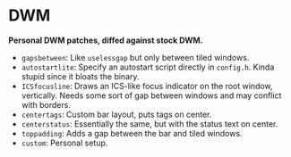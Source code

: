 DWM
===========

**Personal DWM patches, diffed against stock DWM.**

* `gapsbetween`: Like `uselessgap` but only between tiled windows.
* `autostartlite`: Specify an autostart script directly in `config.h`. Kinda
  stupid since it bloats the binary.
* `ICSfocusline`: Draws an ICS-like focus indicator on the root window,
  vertically. Needs some sort of gap between windows and may conflict with borders.
* `centertags`: Custom bar layout, puts tags on center.
* `centerstatus`: Essentially the same, but with the status text on center.
* `toppadding`: Adds a gap between the bar and tiled windows.
* `custom`: Personal setup.
